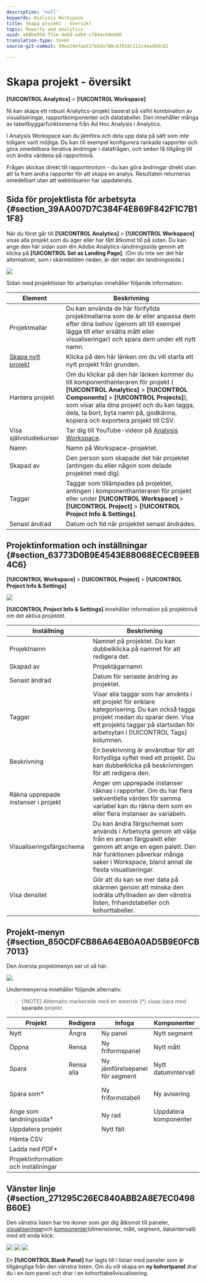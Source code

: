 ```yaml
---
description: 'null'
keywords: Analysis Workspace
title: Skapa projekt - översikt
topic: Reports and analytics
uuid: a68be05d-f31e-4e6d-ad04-c784ecb0eb00
translation-type: tm+mt
source-git-commit: 99ee24efaa517e8da700c67818c111c4aa90dc02

---
```



# Skapa projekt - översikt

**[!UICONTROL Analytics]** > **[!UICONTROL Workspace]**

Ni kan skapa ett robust Analytics-projekt baserat på valfri kombination av visualiseringar, rapportkomponenter och datatabeller. Den innehåller många av tabellbyggarfunktionerna från Ad Hoc Analysis i Analytics.

I Analysis Workspace kan du jämföra och dela upp data på sätt som inte tidigare varit möjliga. Du kan till exempel konfigurera rankade rapporter och göra omedelbara iterativa ändringar i datafrågan, och sedan få tillgång till och ändra värdena på rapportnivå.

Frågan skickas direkt till rapportmotorn - du kan göra ändringar direkt utan att ta fram andra rapporter för att skapa en analys. Resultaten returneras omedelbart utan att webbläsaren har uppdaterats.

## Sida för projektlista för arbetsyta {#section_39AA007D7C384F4E869F842F1C7B11F8}

När du först går till **[!UICONTROL Analytics]** > **[!UICONTROL Workspace]** visas alla projekt som du äger eller har fått åtkomst till på sidan. Du kan ange den här sidan som din Adobe Analytics-landningssida genom att klicka på **[!UICONTROL Set as Landing Page]**. (Om du inte ser det här alternativet, som i skärmbilden nedan, är det redan din landningssida.)

![](assets/sample-project.png)

Sidan med projektlistan för arbetsytan innehåller följande information:

| Element | Beskrivning |
|---|---|
| Projektmallar [](/help/analyze/analysis-workspace/build-workspace-project/starter-projects.md) | Du kan använda de här förifyllda projektmallarna som de är eller anpassa dem efter dina behov (genom att till exempel lägga till eller ersätta mått eller visualiseringar) och spara dem under ett nytt namn. |
| [Skapa nytt projekt](/help/analyze/analysis-workspace/build-workspace-project/t-freeform-project.md) | Klicka på den här länken om du vill starta ett nytt projekt från grunden. |
| Hantera projekt | Om du klickar på den här länken kommer du till komponenthanteraren för projekt ( **[!UICONTROL Analytics]** > **[!UICONTROL Components]** > **[!UICONTROL Projects]**), som visar alla dina projekt och du kan tagga, dela, ta bort, byta namn på, godkänna, kopiera och exportera projekt till CSV. |
| Visa självstudiekurser | Tar dig till YouTube-videor på [Analysis Workspace](https://www.youtube.com/playlist?list=PL2tCx83mn7GuNnQdYGOtlyCu0V5mEZ8sS). |
| Namn | Namn på Workspace-projektet. |
| Skapad av | Den person som skapade det här projektet (antingen du eller någon som delade projektet med dig). |
| Taggar | Taggar som tillämpades på projektet, antingen i komponenthanteraren för projekt eller under **[!UICONTROL Workspace]** > **[!UICONTROL Project]** > **[!UICONTROL Project Info & Settings]**. |
| Senast ändrad | Datum och tid när projektet senast ändrades. |

## Projektinformation och inställningar {#section_63773D0B9E4543E88068ECECB9EEB4C6}

**[!UICONTROL Workspace]** > **[!UICONTROL Project]** > **[!UICONTROL Project Info & Settings]**

![](assets/projectinfo.png)

**[!UICONTROL Project Info & Settings]** innehåller information på projektnivå om det aktiva projektet.

| Inställning | Beskrivning |
|---|---|
| Projektnamn | Namnet på projektet. Du kan dubbelklicka på namnet för att redigera det. |
| Skapad av | Projektägarnamn |
| Senast ändrad | Datum för senaste ändring av projektet. |
| Taggar | Visar alla taggar som har använts i ett projekt för enklare kategorisering. Du kan också tagga projekt medan du sparar dem. Visa ett projekts taggar på startsidan för arbetsytan i [!UICONTROL Tags] kolumnen. |
| Beskrivning | En beskrivning är användbar för att förtydliga syftet med ett projekt. Du kan dubbelklicka på beskrivningen för att redigera den. |
| Räkna upprepade instanser i projekt | Anger om upprepade instanser räknas i rapporter. Om du har flera sekventiella värden för samma variabel kan du räkna dem som en eller flera instanser av variabeln. |
| Visualiseringsfärgschema | Du kan ändra färgschemat som används i Arbetsyta genom att välja från en annan färgpalett eller genom att ange en egen palett. Den här funktionen påverkar många saker i Workspace, bland annat de flesta visualiseringar. |
| Visa densitet | Gör att du kan se mer data på skärmen genom att minska den lodräta utfyllnaden av den vänstra listen, frihandstabeller och kohorttabeller. |

## Projekt-menyn {#section_850CDFCB86A64EB0A0AD5B9E0FCB7013}

Den översta projektmenyn ser ut så här:

![](assets/new-project-menus.png)

Undermenyerna innehåller följande alternativ.

> [!NOTE] Alternativ markerade med en asterisk (*) visas bara med **sparade** projekt.

| Projekt | Redigera | Infoga | Komponenter | Dela | Hjälp |
|---|---|---|---|---|---|
| Nytt | Ångra | Ny panel | Nytt segment | Dela projekt | Videor |
| Öppna | Rensa | Ny friformspanel | Nytt mått | Hämta projektlänk* | Snabbtangenter |
| Spara | Rensa alla | Ny jämförelsepanel för segment | Nytt datumintervall | Skicka fil nu* | Hjälpforum |
| Spara som* |  | Ny friformstabell | Ny avisering | Skicka fil enligt schema* |  |
| Ange som landningssida* |  | Ny rad | Uppdatera komponenter | Kuratera projektdata |  |
| Uppdatera projekt |  | Nytt fält |  |  |  |
| Hämta CSV |  |  |  |  |  |
| Ladda ned PDF* |  |  |  |  |  |
| Projektinformation och inställningar |  |  |  |  |  |

## Vänster linje {#section_271295C26EC840ABB2A8E7EC0498B60E}

Den vänstra listen har tre ikoner som ger dig åtkomst till paneler, [visualiseringar](/help/analyze/analysis-workspace/visualizations/freeform-analysis-visualizations.md)och [komponenter](/help/analyze/analysis-workspace/components/analysis-workspace-components.md)(dimensioner, mått, segment, dataintervall) med ett enda klick:

![](assets/panels.png) ![](assets/visualizations.png) ![](assets/components.png)

En **[!UICONTROL Blank Panel]** har lagts till i listan med paneler som är tillgängliga från den vänstra listen. Om du vill skapa en **ny kohortpanel** drar du i en tom panel och drar i en kohorttabellvisualisering.
